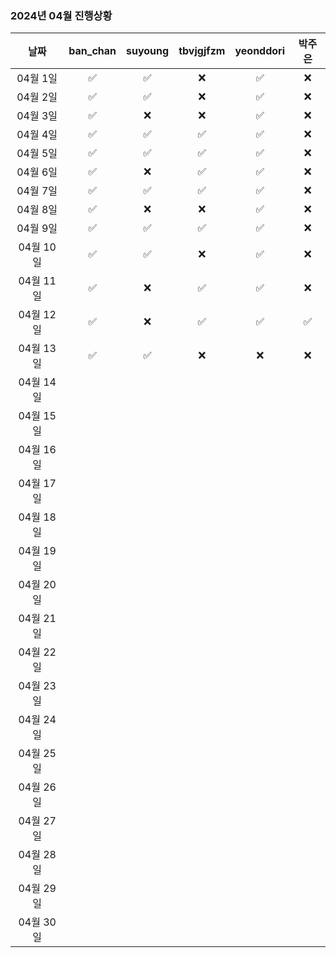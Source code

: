 ### 2024년 04월 진행상황
| 날짜 | ban_chan | suyoung | tbvjgjfzm | yeonddori | 박주은 |
|:---:|:---:|:---:|:---:|:---:|:---:|
| 04월 1일 | ✅ | ✅ | ❌ | ✅ | ❌ |
| 04월 2일 | ✅ | ✅ | ❌ | ✅ | ❌ |
| 04월 3일 | ✅ | ❌ | ❌ | ✅ | ❌ |
| 04월 4일 | ✅ | ✅ | ✅ | ✅ | ❌ |
| 04월 5일 | ✅ | ✅ | ✅ | ✅ | ❌ |
| 04월 6일 | ✅ | ❌ | ✅ | ✅ | ❌ |
| 04월 7일 | ✅ | ✅ | ✅ | ✅ | ❌ |
| 04월 8일 | ✅ | ❌ | ❌ | ✅ | ❌ |
| 04월 9일 | ✅ | ✅ | ✅ | ✅ | ❌ |
| 04월 10일 | ✅ | ✅ | ❌ | ✅ | ❌ |
| 04월 11일 | ✅ | ❌ | ✅ | ✅ | ❌ |
| 04월 12일 | ✅ | ❌ | ✅ | ✅ | ✅ |
| 04월 13일 | ✅ | ✅ | ❌ | ❌ | ❌ |
| 04월 14일 | | | | | |
| 04월 15일 | | | | | |
| 04월 16일 | | | | | |
| 04월 17일 | | | | | |
| 04월 18일 | | | | | |
| 04월 19일 | | | | | |
| 04월 20일 | | | | | |
| 04월 21일 | | | | | |
| 04월 22일 | | | | | |
| 04월 23일 | | | | | |
| 04월 24일 | | | | | |
| 04월 25일 | | | | | |
| 04월 26일 | | | | | |
| 04월 27일 | | | | | |
| 04월 28일 | | | | | |
| 04월 29일 | | | | | |
| 04월 30일 | | | | | |
